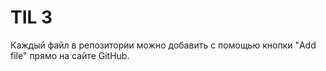 # TIL 3

Каждый файл в репозитории можно добавить с помощью кнопки "Add file" прямо на сайте GitHub.
